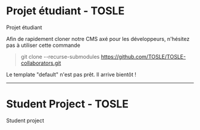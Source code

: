 # Projet étudiant - TOSLE
Projet étudiant

Afin de rapidement cloner notre CMS axé pour les développeurs, n'hésitez pas à utiliser cette commande
> git clone --recurse-submodules https://github.com/TOSLE/TOSLE-collaborators.git

Le template "default" n'est pas prêt. Il arrive bientôt !
__________________________

# Student Project - TOSLE
Student project
